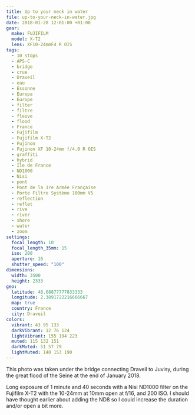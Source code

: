 ```yaml
---
title: Up to your neck in water
file: up-to-your-neck-in-water.jpg
date: 2018-01-28 12:01:00 +01:00
gear:
  make: FUJIFILM
  model: X-T2
  lens: XF10-24mmF4 R OIS
tags:
  - 10 stops
  - APS-C
  - bridge
  - crue
  - Draveil
  - eau
  - Essonne
  - Europa
  - Europe
  - filter
  - filtre
  - fleuve
  - flood
  - France
  - Fujifilm
  - Fujifilm X-T2
  - Fujinon
  - Fujinon XF 10-24mm f/4.0 R OIS
  - graffiti
  - hybrid
  - Ile de France
  - ND1000
  - Nisi
  - pont
  - Pont de la 1re Armée Française
  - Porte Filtre Système 100mm V5
  - reflection
  - reflet
  - rive
  - river
  - shore
  - water
  - zoom
settings:
  focal_length: 10
  focal_length_35mm: 15
  iso: 200
  aperture: 16
  shutter_speed: "100"
dimensions:
  width: 3500
  height: 2333
geo:
  latitude: 48.68877777833333
  longitude: 2.3891722216666667
  map: true
  country: France
  city: Draveil
colors:
  vibrant: 43 95 133
  darkVibrant: 12 76 124
  lightVibrant: 155 194 223
  muted: 115 132 151
  darkMuted: 51 57 79
  lightMuted: 140 153 190
---
```


This photo was taken under the bridge connecting Draveil to Juvisy, during the great flood of the Seine at the end of January 2018.

Long exposure of 1 minute and 40 seconds with a Nisi ND1000 filter on the Fujifilm X-T2 with the 10-24mm at 10mm open at f/16, and 200 ISO. I should have thought earlier about adding the ND8 so I could increase the duration and/or open a bit more.
